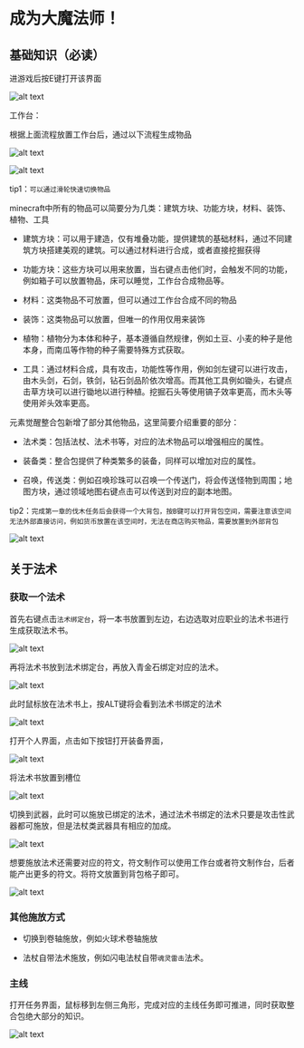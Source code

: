 # 成为大魔法师！

## 基础知识（必读）

进游戏后按E键打开该界面

![alt text](image.png)

工作台：

根据上面流程放置工作台后，通过以下流程生成物品

![alt text](image-1.png)

![alt text](image-2.png)

tip1：`可以通过滑轮快速切换物品`

minecraft中所有的物品可以简要分为几类：建筑方块、功能方块，材料、装饰、植物、工具

+ 建筑方块：可以用于建造，仅有堆叠功能，提供建筑的基础材料，通过不同建筑方块搭建美观的建筑。可以通过材料进行合成，或者直接挖掘获得

+ 功能方块：这些方块可以用来放置，当右键点击他们时，会触发不同的功能，例如箱子可以放置物品，床可以睡觉，工作台合成物品等。

+ 材料：这类物品不可放置，但可以通过工作台合成不同的物品

+ 装饰：这类物品可以放置，但唯一的作用仅用来装饰

+ 植物：植物分为本体和种子，基本遵循自然规律，例如土豆、小麦的种子是他本身，而南瓜等作物的种子需要特殊方式获取。

+ 工具：通过材料合成，具有攻击，功能性等作用，例如剑左键可以进行攻击，由木头剑，石剑，铁剑，钻石剑品阶依次增高。而其他工具例如锄头，右键点击草方块可以进行锄地以进行种植。挖掘石头等使用镐子效率更高，而木头等使用斧头效率更高。

元素觉醒整合包新增了部分其他物品，这里简要介绍重要的部分：

+ 法术类：包括法杖、法术书等，对应的法术物品可以增强相应的属性。

+ 装备类：整合包提供了种类繁多的装备，同样可以增加对应的属性。

+ 召唤，传送类：例如召唤珍珠可以召唤一个传送门，将会传送怪物到周围；地图方块，通过领域地图右键点击可以传送到对应的副本地图。

tip2：`完成第一章的伐木任务后会获得一个大背包，按B键可以打开背包空间，需要注意该空间无法外部直接访问，例如货币放置在该空间时，无法在商店购买物品，需要放置到外部背包`

![alt text](image-10.png)

## 关于法术

### 获取一个法术

首先右键点击`法术绑定台`，将一本书放置到左边，右边选取对应职业的法术书进行生成获取法术书。

![alt text](image-3.png)

再将法术书放到法术绑定台，再放入青金石绑定对应的法术。

![alt text](image-4.png)

此时鼠标放在法术书上，按ALT键将会看到法术书绑定的法术

![alt text](image-5.png)

打开个人界面，点击如下按钮打开装备界面，

![alt text](image-6.png)

将法术书放置到槽位

![alt text](image-7.png)

切换到武器，此时可以施放已绑定的法术，通过法术书绑定的法术只要是攻击性武器都可施放，但是法杖类武器具有相应的加成。

![alt text](image-8.png)

想要施放法术还需要对应的符文，符文制作可以使用工作台或者符文制作台，后者能产出更多的符文。将符文放置到背包格子即可。

![alt text](image-9.png)

### 其他施放方式

+ 切换到卷轴施放，例如火球术卷轴施放

+ 法杖自带法术施放，例如闪电法杖自带`魂灵雷击`法术。

### 主线

打开任务界面，鼠标移到左侧三角形，完成对应的主线任务即可推进，同时获取整合包绝大部分的知识。

![alt text](image-11.png)